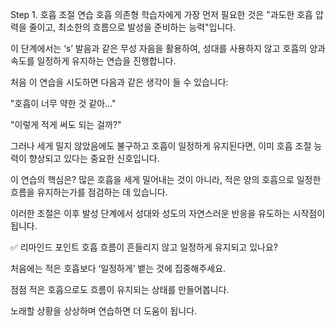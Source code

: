 Step 1. 호흡 조절 연습
호흡 의존형 학습자에게 가장 먼저 필요한 것은
"과도한 호흡 압력을 줄이고, 최소한의 흐름으로 발성을 준비하는 능력"입니다.

이 단계에서는 ‘s’ 발음과 같은 무성 자음을 활용하여,
성대를 사용하지 않고 호흡의 양과 속도를 일정하게 유지하는 연습을 진행합니다.

처음 이 연습을 시도하면 다음과 같은 생각이 들 수 있습니다:

"호흡이 너무 약한 것 같아..."

"이렇게 적게 써도 되는 걸까?"

그러나 세게 밀지 않았음에도 불구하고 호흡이 일정하게 유지된다면,
이미 호흡 조절 능력이 향상되고 있다는 중요한 신호입니다.

이 연습의 핵심은?
많은 호흡을 세게 밀어내는 것이 아니라,
적은 양의 호흡으로 일정한 흐름을 유지하는가를 점검하는 데 있습니다.

이러한 조절은 이후 발성 단계에서
성대와 성도의 자연스러운 반응을 유도하는 시작점이 됩니다.

✅ 리마인드 포인트
호흡 흐름이 흔들리지 않고 일정하게 유지되고 있나요?

처음에는 적은 호흡보다 ‘일정하게’ 뱉는 것에 집중해주세요.

점점 적은 호흡으로도 흐름이 유지되는 상태를 만들어봅니다.

노래할 상황을 상상하며 연습하면 더 도움이 됩니다.
